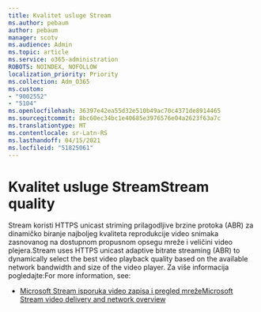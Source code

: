 ```yaml
---
title: Kvalitet usluge Stream
ms.author: pebaum
author: pebaum
manager: scotv
ms.audience: Admin
ms.topic: article
ms.service: o365-administration
ROBOTS: NOINDEX, NOFOLLOW
localization_priority: Priority
ms.collection: Adm_O365
ms.custom:
- "9002552"
- "5104"
ms.openlocfilehash: 36397e42ea55d32e510b49ac70c4371de8914465
ms.sourcegitcommit: 8bc60ec34bc1e40685e3976576e04a2623f63a7c
ms.translationtype: MT
ms.contentlocale: sr-Latn-RS
ms.lasthandoff: 04/15/2021
ms.locfileid: "51825061"
---
```

# <a name="stream-quality"></a><span data-ttu-id="e9ee3-102">Kvalitet usluge Stream</span><span class="sxs-lookup"><span data-stu-id="e9ee3-102">Stream quality</span></span>

<span data-ttu-id="e9ee3-103">Stream koristi HTTPS unicast striming prilagodljive brzine protoka (ABR) za dinamičko biranje najboljeg kvaliteta reprodukcije video snimaka zasnovanog na dostupnom propusnom opsegu mreže i veličini video plejera.</span><span class="sxs-lookup"><span data-stu-id="e9ee3-103">Stream uses HTTPS unicast adaptive bitrate streaming (ABR) to dynamically select the best video playback quality based on the available network bandwidth and size of the video player.</span></span> <span data-ttu-id="e9ee3-104">Za više informacija pogledajte:</span><span class="sxs-lookup"><span data-stu-id="e9ee3-104">For more information, see:</span></span>

- [<span data-ttu-id="e9ee3-105">Microsoft Stream isporuka video zapisa i pregled mreže</span><span class="sxs-lookup"><span data-stu-id="e9ee3-105">Microsoft Stream video delivery and network overview</span></span>](https://docs.microsoft.com/stream/network-overview)
